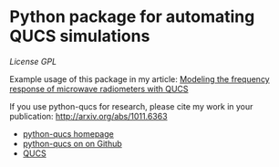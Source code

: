 Python package for automating QUCS simulations
==============================================

_License GPL_

Example usage of this package in my article:
[Modeling the frequency response of microwave radiometers with QUCS](http://arxiv.org/abs/1011.6363)

If you use python-qucs for research, please cite my work in your publication:
http://arxiv.org/abs/1011.6363

* [python-qucs homepage](http://andreazonca.com/software/python-qucs)
* [python-qucs on on Github](https://github.com/zonca/python-qucs)
* [QUCS](http://qucs.sf.net)
